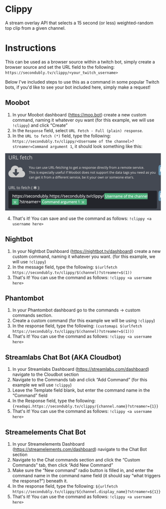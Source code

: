 # Clippy

A stream overlay API that selects a 15 second (or less) weighted-random top clip from a given channel.

# Instructions

This can be used as a browser source within a twitch bot, simply create a browser source and set the URL field to the following: `https://secondubly.tv/clippy/<your_twitch_username>`

Below I've included steps to use this as a command in some popular Twitch bots, if you'd like to see your bot included here, simply make a request!

## Moobot
1. In your Moobot dashboard (https://moo.bot) create a new custom command, naming it whatever oyu want (for this example, we will use `!clippy`) and click “Create”
2. In the `Response` field, select `URL Fetch - Full (plain) response`.
3. In the `URL to fetch (*)` field, type the following: `https://secondubly.tv/clippy/<Username of the channel>?streamer=Command argument 1`, it should look something like this:

![Moobot Example](moobot.png)

4. That's it! You can save and use the command as follows: `!clippy <a username here>`

## Nightbot
1. In your Nightbot Dashboard (https://nightbot.tv/dashboard) create a new custom command, naming it whatever you want. (for this example, we will use `!clippy`)
2. In the message field, type the following: `$(urlfetch https://secondubly.tv/clippy/$(channel)?streamer=$(1))`
3. That's it! You can use the command as follows: `!clippy <a username here>`

## Phantombot
1. In your Phantombot dashboard go to the commands -> custom commands section.
2. Create a custom command (for this example we will be using `!clippy`)
3. In the response field, type the following: `(customapi $(urlfetch https://secondubly.tv/clippy/$(channel)?streamer=$(1)))`
4. That's it! You can use the command as follows: `!clippy <a username here>`

## Streamlabs Chat Bot (AKA Cloudbot)
1. In your Streamlabs Dashboard (https://streamlabs.com/dashboard) navigate to the Cloudbot section
2. Navigate to the Commands tab and click “Add Command” (for this example we will use `!clippy`)
3. Leave the Template field blank, but enter the command name in the “Command” field
4. In the Response field, type the following: `{readapi.https://secondubly.tv/clippy/{channel.name}?streamer={1}}`
5. That's it! You can use the command as follows: `!clippy <a username here>`

## Streamelements Chat Bot
1. In your Streamelements Dashboard (https://streamelements.com/dashboard) navigate to the Chat Bot section
2. Navigate to the Chat commands section and click the “Custom Commands” tab, then click “Add New Command”
3. Make sure the “New command” radio button is filled in, and enter the command name in the command name field (it should say “what triggers the response?”) beneath it.
4. In the response field, type the following: `${urlfetch https://secondubly.tv/clippy/${channel.display_name}?streamer=${1}}`
5. That's it! You can use the command as follows: `!clippy <a username here>`

